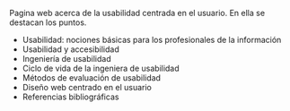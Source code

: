 Pagina web acerca de la usabilidad centrada en el usuario.
En ella se destacan los puntos.
* Usabilidad: nociones básicas para los profesionales de la información
* Usabilidad y accesibilidad
* Ingeniería de usabilidad
* Ciclo de vida de la ingeniera de usabilidad
* Métodos de evaluación de usabilidad
* Diseño web centrado en el usuario
* Referencias bibliográficas
